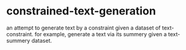 # constrained-text-generation
an attempt to generate text by a constraint given a dataset of text-constraint. for example, generate a text via its summery given a text-summery dataset. 
